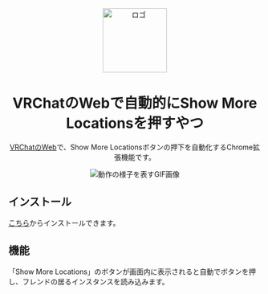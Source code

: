 <div align="center">
  <img
    src="https://github.com/user-attachments/assets/b0b60dc7-4eda-4aad-9d66-e42c1b17c5e3"
    alt="ロゴ"
    style="width: 128px; height: 128px;"
  />
  <h1>VRChatのWebで自動的にShow More Locationsを押すやつ</h1>
  <p><a href="https://vrchat.com/home">VRChatのWeb</a>で、Show More Locationsボタンの押下を自動化するChrome拡張機能です。</p>
  <img
    src="https://github.com/user-attachments/assets/236e58f2-ced5-4b48-8c53-f133bee139db"
    alt="動作の様子を表すGIF画像"
  />
</div>

## インストール

[こちら](https://chromewebstore.google.com/detail/kcojgobbcanjkbhgmhecdfoaakgedcjd)からインストールできます。

## 機能

「Show More Locations」のボタンが画面内に表示されると自動でボタンを押し、フレンドの居るインスタンスを読み込みます。
